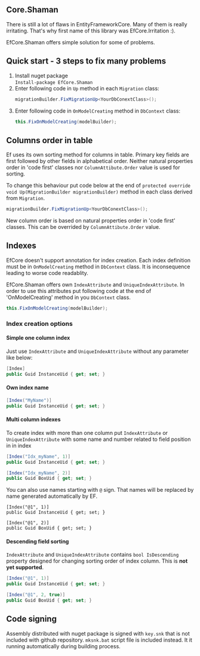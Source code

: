 ## Core.Shaman

There is still a lot of flaws in EntityFrameworkCore. Many of them is really irritating. That's why first name of this library was EfCore.Irritation :).

EfCore.Shaman offers simple solution for some of problems.

## Quick start - 3 steps to fix many problems

1. Install nuget package 	
    `Install-package EfCore.Shaman`
2. Enter following code in `Up` method in each `Migration` class:
    ````csharp
   migrationBuilder.FixMigrationUp<YourDbConextClass>();
   ````
3. Enter following code in `OnModelCreating` method in `DbContext` class:
   ````csharp
   this.FixOnModelCreating(modelBuilder);
   ````

## Columns order in table

Ef uses its own sorting method for columns in table. Primary key fields are first followed by other fields in alphabetical order. Neither natural properties order in 'code first' classes nor `ColumnAttibute.Order` value is used for sorting.

To change this behaviour put code below at the end of `protected override void Up(MigrationBuilder migrationBuilder)` method in each class derived from `Migration`.
````csharp
migrationBuilder.FixMigrationUp<YourDbConextClass>();
````

New column order is based on natural properties order in 'code first' classes. This can be overrided by `ColumnAttibute.Order` value.

## Indexes

EfCore doesn't support annotation for index creation. Each index definition must be in `OnModelCreating` method in `DbContext` class. It is inconsequence leading to worse code readablity. 

EfCore.Shaman offers own `IndexAttribute` and `UniqueIndexAttribute`. In order to use this attributes put following code at the end of 'OnModelCreating' method in you `DbContext` class.

````csharp
this.FixOnModelCreating(modelBuilder);
````

### Index creation options

#### Simple one column index

Just use `IndexAttribute` and `UniqueIndexAttribute` without any parameter like below:

````csharp
[Index]
public Guid InstanceUid { get; set; }
````

#### Own index name
````csharp
[Index("MyName")]
public Guid InstanceUid { get; set; }
````

#### Multi column indexes

To create index with more than one column put `IndexAttribute` or `UniqueIndexAttribute` with some name and number related to field position in in index

````csharp
[Index("Idx_myName", 1)]
public Guid InstanceUid { get; set; }

[Index("Idx_myName", 2)]
public Guid BoxUid { get; set; }
````

You can also use names starting with `@` sign. That names will be replaced by name generated automatically by EF. 

````
[Index("@1", 1)]
public Guid InstanceUid { get; set; }

[Index("@1", 2)]
public Guid BoxUid { get; set; }
````

#### Descending field sorting

`IndexAttribute` and `UniqueIndexAttribute` contains `bool IsDescending` property designed for changing sorting order of index column. This is **not yet supported**. 

````csharp
[Index("@1", 1)]
public Guid InstanceUid { get; set; }

[Index("@1", 2, true)]
public Guid BoxUid { get; set; }
````


## Code signing
Assembly distributed with nuget package is signed with `key.snk` that is not included with github repository. `mksnk.bat` script file is included instead. It it running automatically during building process. 
